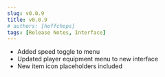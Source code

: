 ```yaml
---
slug: v0.0.9
title: v0.0.9
# authors: [hoffchops]
tags: [Release Notes, Interface]
---
```


- Added speed toggle to menu
- Updated player equipment menu to new interface
- New item icon placeholders included
